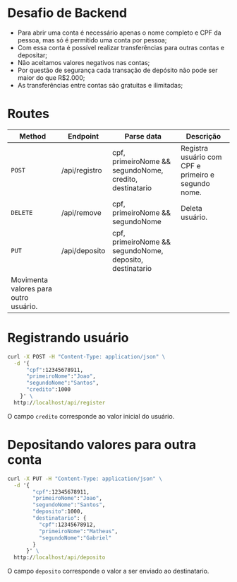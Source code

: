 # Desafio de Backend

- Para abrir uma conta é necessário apenas o nome completo e CPF da pessoa, mas só é permitido uma conta por pessoa;
- Com essa conta é possível realizar transferências para outras contas e depositar;
- Não aceitamos valores negativos nas contas;
- Por questão de segurança cada transação de depósito não pode ser maior do que R$2.000;
- As transferências entre contas são gratuitas e ilimitadas;

# Routes

| Method                                | Endpoint      | Parse data                                               | Descrição                                           |
| ------------------------------------- | ------------- | -------------------------------------------------------- | --------------------------------------------------- |
| `POST`                                | /api/registro | cpf, primeiroNome && segundoNome, credito, destinatario  | Registra usuário com CPF e primeiro e segundo nome. |
| `DELETE`                              | /api/remove   | cpf, primeiroNome && segundoNome                         | Deleta usuário.                                     |
| `PUT`                                 | /api/deposito | cpf, primeiroNome && segundoNome, deposito, destinatario |
| Movimenta valores para outro usuário. |

# Registrando usuário

```cmd
curl -X POST -H "Content-Type: application/json" \
  -d '{
      "cpf":12345678911,
      "primeiroNome":"Joao",
      "segundoNome":"Santos",
      "credito":1000
    }' \
  http://localhost/api/register
```

O campo `credito` corresponde ao valor inicial do usuário.

# Depositando valores para outra conta

```cmd
curl -X PUT -H "Content-Type: application/json" \
  -d '{
        "cpf":12345678911,
        "primeiroNome":"Joao",
        "segundoNome":"Santos",
        "deposito":1000,
        "destinatario": {
          "cpf":12345678912,
          "primeiroNome":"Matheus",
          "segundoNome":"Gabriel"
        }
      }' \
  http://localhost/api/deposito
```

O campo `deposito` corresponde o valor a ser enviado ao destinatario.
